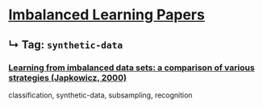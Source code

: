 # [Imbalanced Learning Papers](../README.md)
## ↳ Tag: `synthetic-data`

### [Learning from imbalanced data sets: a comparison of various strategies (Japkowicz, 2000)](japkowicz2000learning.md)

classification, synthetic-data, subsampling, recognition